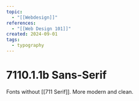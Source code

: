 ```yaml
---
topic:
  - "[[Webdesign]]"
references:
  - "[[Web Design 101]]"
created: 2024-09-01
tags:
  - typography
---
```

# 7110.1.1b Sans-Serif

Fonts without [[711 Serif]]. 
More modern and clean.